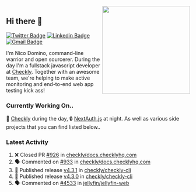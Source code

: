 <img align="right" src="https://user-images.githubusercontent.com/7415984/172472491-91b16eac-fa22-4ecf-92df-d687139fd1f9.gif" width="240" />

## Hi there 👋

[![Twitter Badge](https://img.shields.io/badge/-@ndom91-1ca0f1?style=flat-square&labelColor=1ca0f1&logo=twitter&logoColor=white&link=https://twitter.com/ndom91)](https://twitter.com/ndom91) [![Linkedin Badge](https://img.shields.io/badge/-ndom91-blue?style=flat-square&logo=Linkedin&logoColor=white&link=https://www.linkedin.com/in/ndom91/)](https://www.linkedin.com/in/ndom91/) [![Gmail Badge](https://img.shields.io/badge/-yo@ndo.dev-c14438?style=flat-square&logo=mail.ru&logoColor=white&link=mailto:yo@ndo.dev)](mailto:yo@ndo.dev)

I'm Nico Domino, command-line warrior and open sourcerer. During the day I'm a fullstack javascript developer at [Checkly](https://checklyhq.com). Together with an awesome team, we're helping to make active monitoring and end-to-end web app testing kick ass!

### Currently Working On..

🦝 [Checkly](https://checklyhq.com) during the day, 🔒 [NextAuth.js](https://github.com/nextauthjs/next-auth) at night. As well as various side projects that you can find listed below..

<!--START_SECTION_PROFILE_VIEWS:readme-info-->
<!--END_SECTION_PROFILE_VIEWS:readme-info-->

<!--START_SECTION_DAILY_COMMIT:readme-info-->
<!--END_SECTION_DAILY_COMMIT:readme-info-->

<!--START_SECTION_WEEKLY_COMMIT:readme-info-->
<!--END_SECTION_WEEKLY_COMMIT:readme-info-->

### Latest Activity

<!--START_SECTION:activity-->
1. ❌ Closed PR [#926](https://github.com/checkly/docs.checklyhq.com/pull/926) in [checkly/docs.checklyhq.com](https://github.com/checkly/docs.checklyhq.com)
2. 🗣 Commented on [#933](https://github.com/checkly/docs.checklyhq.com/pull/933#issuecomment-1799183486) in [checkly/docs.checklyhq.com](https://github.com/checkly/docs.checklyhq.com)
3. 🚀 Published release [v4.3.1](https://github.com/checkly/checkly-cli/releases/tag/v4.3.1) in [checkly/checkly-cli](https://github.com/checkly/checkly-cli)
4. 🚀 Published release [v4.3.0](https://github.com/checkly/checkly-cli/releases/tag/v4.3.0) in [checkly/checkly-cli](https://github.com/checkly/checkly-cli)
5. 🗣 Commented on [#4533](https://github.com/jellyfin/jellyfin-web/pull/4533#issuecomment-1794598980) in [jellyfin/jellyfin-web](https://github.com/jellyfin/jellyfin-web)
<!--END_SECTION:activity-->
